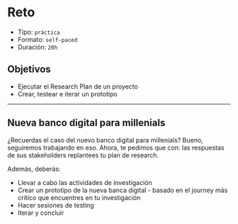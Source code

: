 # Reto

- Tipo: `práctica`
- Formato: `self-paced`
- Duración: `20h`

## Objetivos

- Ejecutar el Research Plan de un proyecto
- Crear, testear e iterar un prototipo

***

## Nueva banco digital para millenials

¿Recuerdas el caso del nuevo banco digital para millenials? Bueno, seguiremos
trabajando en eso. Ahora, te pedimos que con: las respuestas de sus stakeholders
replantees tu plan de research.

Además, deberás:

- Llevar a cabo las actividades de investigación
- Crear un prototipo de la nueva banca digital - basado en el journey más
  crítico que encuentres en tu investigación
- Hacer sesiones de testing
- Iterar y concluir
